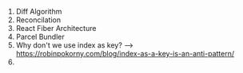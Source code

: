 1. Diff Algorithm 
2. Reconcilation
3. React Fiber Architecture
4. Parcel Bundler
5. Why don't we use index as key? --> https://robinpokorny.com/blog/index-as-a-key-is-an-anti-pattern/
6. 